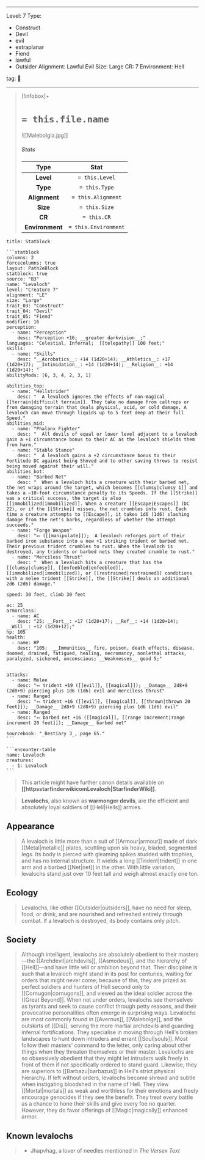 
---


Level: 7
Type:
- Construct
- Devil
- evil
- extraplanar
- Fiend
- lawful
- Outsider
Alignment: Lawful Evil
Size: Large
CR: 7
Environment: Hell


tag: 👹

---

> [!infobox]+
> #  `= this.file.name`
> ![[Malebolgia.jpg]]
> ##### Stats
> Type | Stat |
> :---:|:---:|
> **Level** | `= this.Level` |
> **Type** | `= this.Type` |
> **Alignment** | `= this.Alignment` |
> **Size** | `= this.Size` |
> **CR** | `= this.CR` |
> **Environment** | `= this.Environment` |




````ad-info
title: Statblock

```statblock
columns: 2
forcecolumns: true
layout: Path2eBlock
statblock: true
source: "B3"
name: "Levaloch"
level: "Creature 7"
alignment: "LE"
size: "Large"
trait_03: "Construct"
trait_04: "Devil"
trait_05: "Fiend"
modifier: 16
perception:
  - name: "Perception"
    desc: "Perception +16; __greater darkvision__;"
languages: "Celestial, Infernal;  [[telepathy]] 100 feet;"
skills:
  - name: "Skills"
    desc: "__Acrobatics__: +14 (1d20+14); __Athletics__: +17 (1d20+17); __Intimidation__: +14 (1d20+14); __Religion__: +14 (1d20+14); "
abilityMods: [6, 3, 4, 2, 3, 1]

abilities_top:
  - name: "Hellstrider"
    desc: "  A levaloch ignores the effects of non-magical [[terrain|difficult terrain]]. They take no damage from caltrops or from damaging terrain that deals physical, acid, or cold damage. A levaloch can move through liquids up to 5 feet deep at their full Speed."
abilities_mid:
  - name: "Phalanx Fighter"
    desc: "  All devils of equal or lower level adjacent to a levaloch gain a +1 circumstance bonus to their AC as the levaloch shields them from harm."
  - name: "Stable Stance"
    desc: "  A levaloch gains a +2 circumstance bonus to their Fortitude DC against being Shoved and to other saving throws to resist being moved against their will."
abilities_bot:
  - name: "Barbed Net"
    desc: "  When a levaloch hits a creature with their barbed net, the net wraps around the target, which becomes [[clumsy|clumsy 1]] and takes a –10-foot circumstance penalty to its Speeds. If the [[Strike]] was a critical success, the target is also [[immobilized|immobilized]]. When a creature [[Escape|Escapes]] (DC 22), or if the [[Strike]] misses, the net crumbles into rust. Each time a creature attempts to [[Escape]], it takes 1d6 (1d6) slashing damage from the net's barbs, regardless of whether the attempt succeeds."
  - name: "Forge Weapon"
    desc: "⬻ ([[manipulate]]);  A levaloch reforges part of their barbed iron substance into a new +1 striking trident or barbed net. Their previous trident crumbles to rust. When the levaloch is destroyed, any tridents or barbed nets they created crumble to rust."
  - name: "Merciless Thrust"
    desc: "  When a levaloch hits a creature that has the [[clumsy|clumsy]], [[enfeebled|enfeebled]], [[immobilized|immobilized]], or [[restrained|restrained]] conditions with a melee trident [[Strike]], the [[Strike]] deals an additional 2d6 (2d6) damage."

speed: 30 feet, climb 30 feet

ac: 25
armorclass:
  - name: AC
    desc: "25; __Fort__: +17 (1d20+17); __Ref__: +14 (1d20+14); __Will__: +12 (1d20+12);"
hp: 105
health:
  - name: HP
    desc: "105;  __Immunities__ fire, poison, death effects, disease, doomed, drained, fatigued, healing, necromancy, nonlethal attacks, paralyzed, sickened, unconscious; __Weaknesses__ good 5;"


attacks:
  - name: Melee
    desc: "⬻ trident +19 ([[evil]], [[magical]]); __Damage__ 2d8+9 (2d8+9) piercing plus 1d6 (1d6) evil and merciless thrust"
  - name: Ranged
    desc: "⬻ trident +16 ([[evil]], [[magical]], [[thrown|thrown 20 feet]]); __Damage__ 2d8+9 (2d8+9) piercing plus 1d6 (1d6) evil"
  - name: Ranged
    desc: "⬻ barbed net +16 ([[magical]], [[range increment|range increment 20 feet]]); __Damage__ barbed net"

sourcebook: "_Bestiary 3_, page 65."
```

```encounter-table
name: Levaloch
creatures:
  - 1: Levaloch
```

````







> This article might have further canon details available on **[[httpsstarfinderwikicomLevaloch|StarfinderWiki]]**.


> **Levalochs**, also known as **warmonger devils**, are the efficient and absolutely loyal soldiers of [[Hell|Hells]] armies.



## Appearance

> A levaloch is little more than a suit of [[Armour|armour]] made of dark [[Metal|metallic]] plates, scuttling upon six heavy, bladed, segmented legs. Its body is pierced with gleaming spikes studded with trophies, and has no internal structure. It wields a long [[Trident|trident]] in one arm and a barbed [[Net|net]] in the other. With little variation, levalochs stand just over 10 feet tall and weigh almost exactly one ton.


## Ecology

> Levalochs, like other [[Outsider|outsiders]], have no need for sleep, food, or drink, and are nourished and refreshed entirely through combat. If a levaloch is destroyed, its body contains only pitch.


## Society

> Although intelligent, levalochs are absolutely obedient to their masters—the [[Archdevil|archdevils]], [[Asmodeus]], and the hierarchy of [[Hell]]—and have little will or ambition beyond that. Their discipline is such that a levaloch might stand in its post for centuries, waiting for orders that might never come; because of this, they are prized as perfect soldiers and hunters of Hell second only to [[Cornugon|cornugons]], and viewed as the ideal soldier across the [[Great Beyond]]. When not under orders, levalochs see themselves as tyrants and seek to cause conflict through petty reasons, and their provocative personalities often emerge in surprising ways.
> Levalochs are most commonly found in [[Avernus]], [[Malebolge]], and the outskirts of [[Dis]], serving the more martial archdevils and guarding infernal fortifications. They specialise in moving through Hell's broken landscapes to hunt down intruders and errant [[Soul|souls]]. Most follow their masters' command to the letter, only caring about other things when they threaten themselves or their master. Levalochs are so obsessively obedient that they might let intruders walk freely in front of them if not specifically ordered to stand guard. Likewise, they are superiors to [[Barbazu|barbazus]] in Hell's strict physical hierarchy.
> If left without orders, levalochs become shrewd and subtle when instigating bloodshed in the name of Hell. They view [[Mortal|mortals]] as weak and worthless for their emotions and freely encourage genocides if they see the benefit. They treat every battle as a chance to hone their skills and give every foe no quarter. However, they do favor offerings of [[Magic|magically]] enhanced armor.


## Known levalochs

> - Jhapvhag, a lover of needles mentioned in *The Versex Text*









